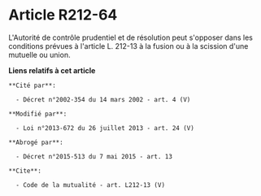 # Article R212-64

L'Autorité de contrôle prudentiel et de résolution peut s'opposer dans les conditions prévues à l'article L. 212-13 à la
fusion ou à la scission d'une mutuelle ou union.

**Liens relatifs à cet article**

	**Cité par**:

	  - Décret n°2002-354 du 14 mars 2002 - art. 4 (V)

	**Modifié par**:

	  - Loi n°2013-672 du 26 juillet 2013 - art. 24 (V)

	**Abrogé par**:

	  - Décret n°2015-513 du 7 mai 2015 - art. 13

	**Cite**:

	  - Code de la mutualité - art. L212-13 (V)
